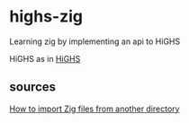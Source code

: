 # highs-zig
Learning zig by implementing an api to HiGHS


HiGHS as in [HiGHS](https://highs.dev/)


## sources

[How to import Zig files from another directory](https://www.reddit.com/r/Zig/comments/12ow8rs/how_to_import_zig_files_from_another_directory/)
